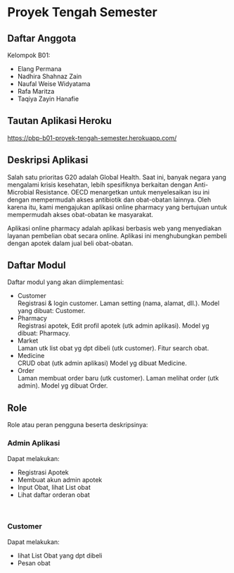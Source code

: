 # Proyek Tengah Semester

## Daftar Anggota
Kelompok B01:
- Elang Permana
- Nadhira Shahnaz Zain
- Naufal Weise Widyatama
- Rafa Maritza
- Taqiya Zayin Hanafie

## Tautan Aplikasi Heroku
https://pbp-b01-proyek-tengah-semester.herokuapp.com/

## Deskripsi Aplikasi
Salah satu prioritas G20 adalah Global Health. Saat ini, banyak negara yang mengalami krisis kesehatan, lebih spesifiknya berkaitan dengan Anti-Microbial Resistance. OECD menargetkan untuk menyelesaikan isu ini dengan mempermudah akses antibiotik dan obat-obatan lainnya. Oleh karena itu, kami mengajukan aplikasi online pharmacy yang bertujuan untuk mempermudah akses obat-obatan ke masyarakat.

Aplikasi online pharmacy adalah aplikasi berbasis web yang menyediakan layanan pembelian obat secara online. Aplikasi ini menghubungkan pembeli dengan apotek dalam jual beli obat-obatan.

## Daftar Modul
Daftar modul yang akan diimplementasi:
- Customer<br>
Registrasi & login customer. Laman setting (nama, alamat, dll.). Model yang dibuat: Customer.
- Pharmacy<br>
Registrasi apotek, Edit profil apotek (utk admin aplikasi). Model yg dibuat: Pharmacy.
- Market<br>
Laman utk list obat yg dpt dibeli (utk customer). Fitur search obat.
- Medicine<br>
CRUD obat (utk admin aplikasi) Model yg dibuat Medicine.
- Order<br>
Laman membuat order baru (utk customer). Laman melihat order (utk admin). Model yg dibuat Order.

## Role
Role atau peran pengguna beserta deskripsinya:

### Admin Aplikasi
Dapat melakukan:
- Registrasi Apotek
- Membuat akun admin apotek
- Input Obat, lihat List obat
- Lihat daftar orderan obat
<br>

### Customer
Dapat melakukan:
- lihat List Obat yang dpt dibeli
- Pesan obat
